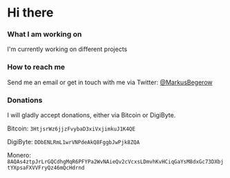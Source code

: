 # Hi there

### What I am working on
I'm currently working on different projects

### How to reach me
Send me an email or get in touch with me via Twitter: [@MarkusBegerow](https://twitter.com/markusbegerow)

### Donations
I will gladly accept donations, either via Bitcoin or DigiByte.

Bitcoin: `3HtjsrWz6jjzFvybaD3xiVxjimkuJ1K4QE`

DigiByte: `DDbENLRmL1wrVNPdeAkQ8FggbJwPjk8ZQA`

Monero: `8AQAs4ztpJrLrGQCdhgMqR6PFYPa2WvNAieQv2cVcxsLDmvhKvHCiqGaYsM8dxGc73DXbjtYXpsaFXVVFryQz46mQcHdrnd`

